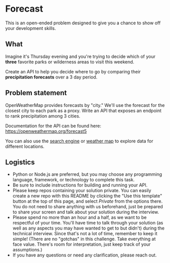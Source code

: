 # Forecast

This is an open-ended problem designed to give you a chance to show off your development skills.

## What

Imagine it's Thursday evening and you're trying to decide which of your **three** favorite parks or wilderness areas to visit this weekend. 

Create an API to help you decide where to go by comparing their **precipitation forecasts** over a 3 day period.

## Problem statement
OpenWeatherMap provides forecasts by "city." We'll use the forecast for the closest city to each park as a proxy. Write an API that exposes an endpoint to rank precipitation among 3 cities. 

Documentation for the API can be found here: https://openweathermap.org/forecast5 

You can also use the [search engine](https://openweathermap.org/find?q=) or [weather map](https://openweathermap.org/weathermap?basemap=map&cities=true) to explore data for different locations. 


## Logistics
- Python or Node.js are preferred, but you may choose any programming language, framework, or technology to complete this task.
- Be sure to include instructions for building and running your API.
- Please keep repos containing your solution private. You can easily create a new repo with this README by clicking the "Use this template" button at the top of this page, and select *Private* from the options there. You do not need to share anything with us beforehand, just be prepared to share your screen and talk about your solution during the interview.
- Please spend no more than an hour and a half, as we want to be respectful of your time. You'll have time to talk through your solution (as well as any aspects you may have wanted to get to but didn't) during the technical interview. Since that's not a lot of time, remember to keep it simple! (There are no "gotchas" in this challenge. Take everything at face value. There's room for interpretation, just keep track of your assumptions.)
- If you have any questions or need any clarification, please reach out. 
